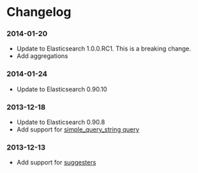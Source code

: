 Changelog
=========
### 2014-01-20
* Update to Elasticsearch 1.0.0.RC1. This is a breaking change.
* Add aggregations

### 2014-01-24
* Update to Elasticsearch 0.90.10

### 2013-12-18
* Update to Elasticsearch 0.90.8
* Add support for [simple_query_string query](http://www.elasticsearch.org/guide/en/elasticsearch/reference/current/query-dsl-simple-query-string-query.html)

### 2013-12-13
* Add support for [suggesters](http://www.elasticsearch.org/guide/en/elasticsearch/reference/current/search-suggesters.html)